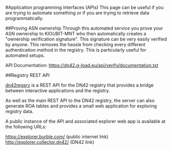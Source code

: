 #Application programming interfaces (APIs)
This page can be useful if you are trying to automate something or if you are trying to retrieve data programmatically.

##Proving ASN ownership
Through this automated service you prove your ASN ownership to KIOUBIT-MNT who then automatically creates a "ownership verification signature". This signature can be very easily verified by anyone. This removes the hassle from checking every different authentication method in the registry. This is particularly useful for automated setups.

API Documentation: https://dn42.g-load.eu/api/verify/documentation.txt

##Registry REST API

[dn42regsrv](https://git.dn42.us/burble/dn42regsrv) is a REST API for the DN42 registry that provides a bridge between interactive applications and the registry.

As well as the main REST API to the DN42 registry, the server can also generate ROA tables and provides a small web application for exploring registry data.

A public instance of the API and associated explorer web app is available at the following URLs:

https://explorer.burble.com/ (public internet link)  
http://explorer.collector.dn42/ (DN42 link)
